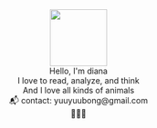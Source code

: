 <div id="header" align="center">
  <img src="https://media.giphy.com/media/G74LKP9zsfLInmz3H6/giphy.gif" width="100"/>
</div>


<div align = "center">
Hello, I'm diana <br/>
I love to read, analyze, and think <br/>
And I love all kinds of animals <br/>
📬 contact: yuuyuubong@gmail.com<br/>
🐎🐎🐎
<br/>
 

